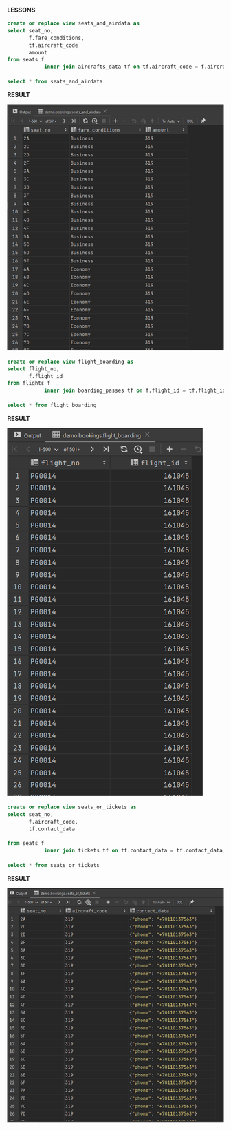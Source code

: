 **LESSONS**

```sql
create or replace view seats_and_airdata as
select seat_no,
       f.fare_conditions,
       tf.aircraft_code
       amount
from seats f
            inner join aircrafts_data tf on tf.aircraft_code = f.aircraft_code;

select * from seats_and_airdata
```
**RESULT**

![img_1.png](img_1.png)


```sql
create or replace view flight_boarding as
select flight_no,
       f.flight_id
from flights f
            inner join boarding_passes tf on f.flight_id = tf.flight_id;

select * from flight_boarding
```

**RESULT**

![img.png](img.png)


```sql
create or replace view seats_or_tickets as
select seat_no,
       f.aircraft_code,
       tf.contact_data

from seats f
            inner join tickets tf on tf.contact_data = tf.contact_data;

select * from seats_or_tickets

```

**RESULT**

![img_2.png](img_2.png)